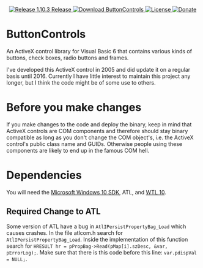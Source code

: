 <p align=center>
  <a href="https://github.com/TimoKunze/ButtonControls/releases/tag/1.10.3">
    <img alt="Release 1.10.3 Release" src="https://img.shields.io/badge/release-1.10.3-0688CB.svg">
  </a>
  <a href="https://github.com/TimoKunze/ButtonControls/releases">
    <img alt="Download ButtonControls" src="https://img.shields.io/badge/download-latest-0688CB.svg">
  </a>
  <a href="https://github.com/TimoKunze/ButtonControls/blob/master/LICENSE">
    <img alt="License" src="https://img.shields.io/badge/license-MIT-0688CB.svg">
  </a>
  <a href="https://www.paypal.com/xclick/business=TKunze71216%40gmx.de&item_name=ButtonControls&no_shipping=1&tax=0&currency_code=EUR">
    <img alt="Donate" src="https://img.shields.io/badge/%24-donate-E44E4A.svg">
  </a>
</p>

# ButtonControls
An ActiveX control library for Visual Basic 6 that contains various kinds of buttons, check boxes, radio buttons and frames.

I've developed this ActiveX control in 2005 and did update it on a regular basis until 2016. Currently I have little interest to maintain this project any longer, but I think the code might be of some use to others.

# Before you make changes
If you make changes to the code and deploy the binary, keep in mind that ActiveX controls are COM components and therefore should stay binary compatible as long as you don't change the COM object's, i.e. the ActiveX control's public class name and GUIDs. Otherwise people using these components are likely to end up in the famous COM hell.

# Dependencies
You will need the [Microsoft Windows 10 SDK](https://developer.microsoft.com/en-us/windows/downloads/windows-10-sdk), ATL, and [WTL 10](https://sourceforge.net/projects/wtl/).

## Required Change to ATL
Some version of ATL have a bug in ```AtlIPersistPropertyBag_Load``` which causes crashes. In the file atlcom.h search for ```AtlIPersistPropertyBag_Load```. Inside the implementation of this function search for ```HRESULT hr = pPropBag->Read(pMap[i].szDesc, &var, pErrorLog);```. Make sure that there is this code before this line: ```var.pdispVal = NULL;```.